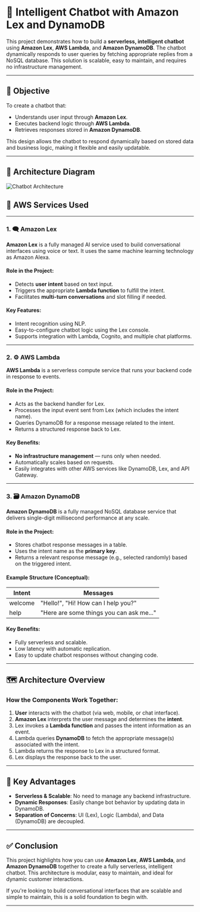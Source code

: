 # 🤖 Intelligent Chatbot with Amazon Lex and DynamoDB

This project demonstrates how to build a **serverless, intelligent chatbot** using **Amazon Lex**, **AWS Lambda**, and **Amazon DynamoDB**. The chatbot dynamically responds to user queries by fetching appropriate replies from a NoSQL database. This solution is scalable, easy to maintain, and requires no infrastructure management.

---

## 📌 Objective

To create a chatbot that:
- Understands user input through **Amazon Lex**.
- Executes backend logic through **AWS Lambda**.
- Retrieves responses stored in **Amazon DynamoDB**.

This design allows the chatbot to respond dynamically based on stored data and business logic, making it flexible and easily updatable.

---


## 📐 Architecture Diagram

![Chatbot Architecture](images/architecture-diagram.png)
## 🧩 AWS Services Used
---
### 1. 🗨️ Amazon Lex

**Amazon Lex** is a fully managed AI service used to build conversational interfaces using voice or text. It uses the same machine learning technology as Amazon Alexa.

#### Role in the Project:
- Detects **user intent** based on text input.
- Triggers the appropriate **Lambda function** to fulfill the intent.
- Facilitates **multi-turn conversations** and slot filling if needed.

#### Key Features:
- Intent recognition using NLP.
- Easy-to-configure chatbot logic using the Lex console.
- Supports integration with Lambda, Cognito, and multiple chat platforms.

---

### 2. ⚙️ AWS Lambda

**AWS Lambda** is a serverless compute service that runs your backend code in response to events.

#### Role in the Project:
- Acts as the backend handler for Lex.
- Processes the input event sent from Lex (which includes the intent name).
- Queries DynamoDB for a response message related to the intent.
- Returns a structured response back to Lex.

#### Key Benefits:
- **No infrastructure management** — runs only when needed.
- Automatically scales based on requests.
- Easily integrates with other AWS services like DynamoDB, Lex, and API Gateway.

---

### 3. 🗃️ Amazon DynamoDB

**Amazon DynamoDB** is a fully managed NoSQL database service that delivers single-digit millisecond performance at any scale.

#### Role in the Project:
- Stores chatbot response messages in a table.
- Uses the intent name as the **primary key**.
- Returns a relevant response message (e.g., selected randomly) based on the triggered intent.

#### Example Structure (Conceptual):
| Intent  | Messages                                  |
|---------|-------------------------------------------|
| welcome | "Hello!", "Hi! How can I help you?"       |
| help    | "Here are some things you can ask me..."  |

#### Key Benefits:
- Fully serverless and scalable.
- Low latency with automatic replication.
- Easy to update chatbot responses without changing code.

---

## 🗺️ Architecture Overview

### How the Components Work Together:

1. **User** interacts with the chatbot (via web, mobile, or chat interface).
2. **Amazon Lex** interprets the user message and determines the **intent**.
3. Lex invokes a **Lambda function** and passes the intent information as an event.
4. Lambda queries **DynamoDB** to fetch the appropriate message(s) associated with the intent.
5. Lambda returns the response to Lex in a structured format.
6. Lex displays the response back to the user.

---

## 🔧 Key Advantages

- **Serverless & Scalable**: No need to manage any backend infrastructure.
- **Dynamic Responses**: Easily change bot behavior by updating data in DynamoDB.
- **Separation of Concerns**: UI (Lex), Logic (Lambda), and Data (DynamoDB) are decoupled.

---



## ✅ Conclusion

This project highlights how you can use **Amazon Lex**, **AWS Lambda**, and **Amazon DynamoDB** together to create a fully serverless, intelligent chatbot. This architecture is modular, easy to maintain, and ideal for dynamic customer interactions.

If you're looking to build conversational interfaces that are scalable and simple to maintain, this is a solid foundation to begin with.

---
